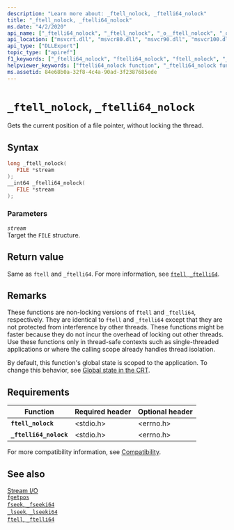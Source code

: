 ```yaml
---
description: "Learn more about: _ftell_nolock, _ftelli64_nolock"
title: "_ftell_nolock, _ftelli64_nolock"
ms.date: "4/2/2020"
api_name: ["_ftelli64_nolock", "_ftell_nolock", "_o__ftell_nolock", "_o__ftelli64_nolock"]
api_location: ["msvcrt.dll", "msvcr80.dll", "msvcr90.dll", "msvcr100.dll", "msvcr100_clr0400.dll", "msvcr110.dll", "msvcr110_clr0400.dll", "msvcr120.dll", "msvcr120_clr0400.dll", "ucrtbase.dll", "api-ms-win-crt-stdio-l1-1-0.dll", "api-ms-win-crt-private-l1-1-0.dll"]
api_type: ["DLLExport"]
topic_type: ["apiref"]
f1_keywords: ["_ftelli64_nolock", "ftelli64_nolock", "ftell_nolock", "_ftell_nolock"]
helpviewer_keywords: ["ftelli64_nolock function", "_ftelli64_nolock function", "_ftell_nolock function", "ftell_nolock function", "file pointers [C++], getting current position"]
ms.assetid: 84e68b0a-32f8-4c4a-90ad-3f2387685ede
---
```

# `_ftell_nolock`, `_ftelli64_nolock`

Gets the current position of a file pointer, without locking the thread.

## Syntax

```C
long _ftell_nolock(
   FILE *stream
);
__int64 _ftelli64_nolock(
   FILE *stream
);
```

### Parameters

*`stream`*\
Target the `FILE` structure.

## Return value

Same as `ftell` and `_ftelli64`. For more information, see [`ftell`, `_ftelli64`](ftell-ftelli64.md).

## Remarks

These functions are non-locking versions of `ftell` and `_ftelli64`, respectively. They are identical to `ftell` and `_ftelli64` except that they are not protected from interference by other threads. These functions might be faster because they do not incur the overhead of locking out other threads. Use these functions only in thread-safe contexts such as single-threaded applications or where the calling scope already handles thread isolation.

By default, this function's global state is scoped to the application. To change this behavior, see [Global state in the CRT](../global-state.md).

## Requirements

|Function|Required header|Optional header|
|--------------|---------------------|---------------------|
|**`ftell_nolock`**|\<stdio.h>|\<errno.h>|
|**`_ftelli64_nolock`**|\<stdio.h>|\<errno.h>|

For more compatibility information, see [Compatibility](../compatibility.md).

## See also

[Stream I/O](../stream-i-o.md)\
[`fgetpos`](fgetpos.md)\
[`fseek`, `_fseeki64`](fseek-fseeki64.md)\
[`_lseek`, `_lseeki64`](lseek-lseeki64.md)\
[`ftell`, `_ftelli64`](ftell-ftelli64.md)
